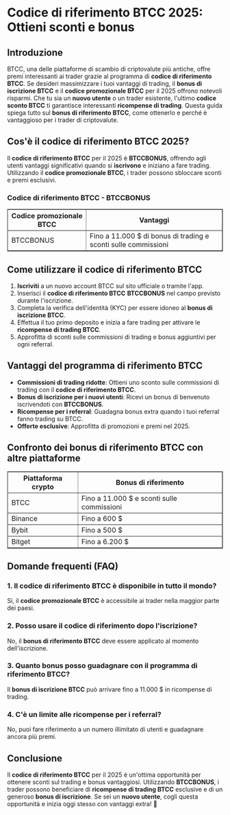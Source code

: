 <h1>Codice di riferimento BTCC 2025: Ottieni sconti e bonus</h1>

<h2>Introduzione</h2>
<p>BTCC, una delle piattaforme di scambio di criptovalute più antiche, offre premi interessanti ai trader grazie al programma di <strong>codice di riferimento BTCC</strong>. Se desideri massimizzare i tuoi vantaggi di trading, il <strong>bonus di iscrizione BTCC</strong> e il <strong>codice promozionale BTCC</strong> per il 2025 offrono notevoli risparmi. Che tu sia un <strong>nuovo utente</strong> o un trader esistente, l'ultimo <strong>codice sconto BTCC</strong> ti garantisce interessanti <strong>ricompense di trading</strong>. Questa guida spiega tutto sul <strong>bonus di riferimento BTCC</strong>, come ottenerlo e perché è vantaggioso per i trader di criptovalute.</p>

<h2>Cos'è il codice di riferimento BTCC 2025?</h2>
<p>Il <strong>codice di riferimento BTCC</strong> per il 2025 è <strong>BTCCBONUS</strong>, offrendo agli utenti vantaggi significativi quando si <strong>iscrivono</strong> e iniziano a fare trading. Utilizzando il <strong>codice promozionale BTCC</strong>, i trader possono sbloccare sconti e premi esclusivi.</p>

<h3>Codice di riferimento BTCC - BTCCBONUS</h3>
<table border="1">
    <tr>
        <th>Codice promozionale BTCC</th>
        <th>Vantaggi</th>
    </tr>
    <tr>
        <td>BTCCBONUS</td>
        <td>Fino a 11.000 $ di bonus di trading e sconti sulle commissioni</td>
    </tr>
</table>

<h2>Come utilizzare il codice di riferimento BTCC</h2>
<ol>
    <li><strong>Iscriviti</strong> a un nuovo account BTCC sul sito ufficiale o tramite l'app.</li>
    <li>Inserisci il <strong>codice di riferimento BTCC</strong> <strong>BTCCBONUS</strong> nel campo previsto durante l'iscrizione.</li>
    <li>Completa la verifica dell'identità (KYC) per essere idoneo al <strong>bonus di iscrizione BTCC</strong>.</li>
    <li>Effettua il tuo primo deposito e inizia a fare trading per attivare le <strong>ricompense di trading BTCC</strong>.</li>
    <li>Approfitta di sconti sulle commissioni di trading e bonus aggiuntivi per ogni referral.</li>
</ol>

<h2>Vantaggi del programma di riferimento BTCC</h2>
<ul>
    <li><strong>Commissioni di trading ridotte</strong>: Ottieni uno sconto sulle commissioni di trading con il <strong>codice di riferimento BTCC</strong>.</li>
    <li><strong>Bonus di iscrizione per i nuovi utenti</strong>: Ricevi un bonus di benvenuto iscrivendoti con <strong>BTCCBONUS</strong>.</li>
    <li><strong>Ricompense per i referral</strong>: Guadagna bonus extra quando i tuoi referral fanno trading su BTCC.</li>
    <li><strong>Offerte esclusive</strong>: Approfitta di promozioni e premi nel 2025.</li>
</ul>

<h2>Confronto dei bonus di riferimento BTCC con altre piattaforme</h2>
<table border="1">
    <tr>
        <th>Piattaforma crypto</th>
        <th>Bonus di riferimento</th>
    </tr>
    <tr>
        <td>BTCC</td>
        <td>Fino a 11.000 $ e sconti sulle commissioni</td>
    </tr>
    <tr>
        <td>Binance</td>
        <td>Fino a 600 $</td>
    </tr>
    <tr>
        <td>Bybit</td>
        <td>Fino a 500 $</td>
    </tr>
    <tr>
        <td>Bitget</td>
        <td>Fino a 6.200 $</td>
    </tr>
</table>

<h2>Domande frequenti (FAQ)</h2>
<h3>1. Il codice di riferimento BTCC è disponibile in tutto il mondo?</h3>
<p>Sì, il <strong>codice promozionale BTCC</strong> è accessibile ai trader nella maggior parte dei paesi.</p>

<h3>2. Posso usare il codice di riferimento dopo l'iscrizione?</h3>
<p>No, il <strong>bonus di riferimento BTCC</strong> deve essere applicato al momento dell'iscrizione.</p>

<h3>3. Quanto bonus posso guadagnare con il programma di riferimento BTCC?</h3>
<p>Il <strong>bonus di iscrizione BTCC</strong> può arrivare fino a 11.000 $ in ricompense di trading.</p>

<h3>4. C'è un limite alle ricompense per i referral?</h3>
<p>No, puoi fare riferimento a un numero illimitato di utenti e guadagnare ancora più premi.</p>

<h2>Conclusione</h2>
<p>Il <strong>codice di riferimento BTCC</strong> per il 2025 è un'ottima opportunità per ottenere sconti sul trading e bonus vantaggiosi. Utilizzando <strong>BTCCBONUS</strong>, i trader possono beneficiare di <strong>ricompense di trading BTCC</strong> esclusive e di un generoso <strong>bonus di iscrizione</strong>. Se sei un <strong>nuovo utente</strong>, cogli questa opportunità e inizia oggi stesso con vantaggi extra! 🚀</p>
